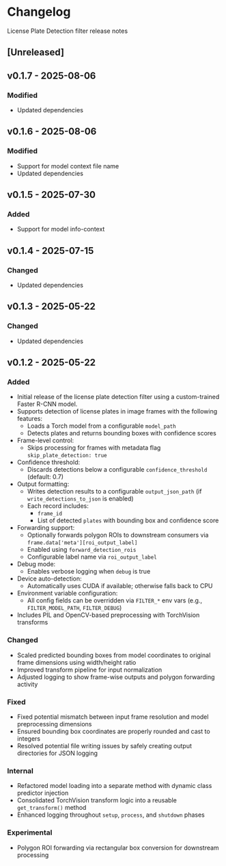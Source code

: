 # Changelog
License Plate Detection filter release notes

## [Unreleased]

## v0.1.7 - 2025-08-06

### Modified
- Updated dependencies

## v0.1.6 - 2025-08-06

### Modified
- Support for model context file name
- Updated dependencies

## v0.1.5 - 2025-07-30

### Added
- Support for model info-context

## v0.1.4 - 2025-07-15

### Changed
- Updated dependencies

## v0.1.3 - 2025-05-22

### Changed
- Updated dependencies

## v0.1.2 - 2025-05-22

### Added
- Initial release of the license plate detection filter using a custom-trained Faster R-CNN model.
- Supports detection of license plates in image frames with the following features:
  - Loads a Torch model from a configurable `model_path`
  - Detects plates and returns bounding boxes with confidence scores
- Frame-level control:
  - Skips processing for frames with metadata flag `skip_plate_detection: true`
- Confidence threshold:
  - Discards detections below a configurable `confidence_threshold` (default: 0.7)
- Output formatting:
  - Writes detection results to a configurable `output_json_path` (if `write_detections_to_json` is enabled)
  - Each record includes:
    - `frame_id`
    - List of detected `plates` with bounding box and confidence score
- Forwarding support:
  - Optionally forwards polygon ROIs to downstream consumers via `frame.data['meta'][roi_output_label]`
  - Enabled using `forward_detection_rois`
  - Configurable label name via `roi_output_label`
- Debug mode:
  - Enables verbose logging when `debug` is true
- Device auto-detection:
  - Automatically uses CUDA if available; otherwise falls back to CPU
- Environment variable configuration:
  - All config fields can be overridden via `FILTER_*` env vars (e.g., `FILTER_MODEL_PATH`, `FILTER_DEBUG`)
- Includes PIL and OpenCV-based preprocessing with TorchVision transforms

### Changed
- Scaled predicted bounding boxes from model coordinates to original frame dimensions using width/height ratio
- Improved transform pipeline for input normalization
- Adjusted logging to show frame-wise outputs and polygon forwarding activity

### Fixed
- Fixed potential mismatch between input frame resolution and model preprocessing dimensions
- Ensured bounding box coordinates are properly rounded and cast to integers
- Resolved potential file writing issues by safely creating output directories for JSON logging

### Internal
- Refactored model loading into a separate method with dynamic class predictor injection
- Consolidated TorchVision transform logic into a reusable `get_transform()` method
- Enhanced logging throughout `setup`, `process`, and `shutdown` phases

### Experimental
- Polygon ROI forwarding via rectangular box conversion for downstream processing
